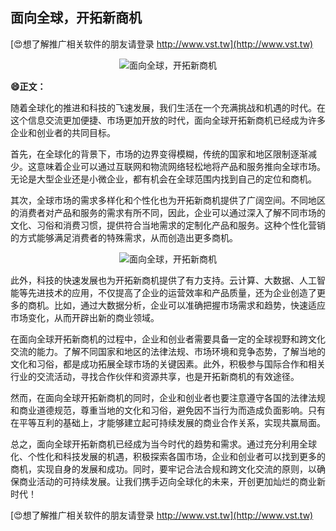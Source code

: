 ## **面向全球，开拓新商机**

[😍想了解推广相关软件的朋友请登录 http://www.vst.tw](http://www.vst.tw)

 <center><img src="https://vst.tw/MP4/tuiguang/png/2.png" alt="面向全球，开拓新商机"></center>

**😄正文：**

随着全球化的推进和科技的飞速发展，我们生活在一个充满挑战和机遇的时代。在这个信息交流更加便捷、市场更加开放的时代，面向全球开拓新商机已经成为许多企业和创业者的共同目标。

首先，在全球化的背景下，市场的边界变得模糊，传统的国家和地区限制逐渐减少。这意味着企业可以通过互联网和物流网络轻松地将产品和服务推向全球市场。无论是大型企业还是小微企业，都有机会在全球范围内找到自己的定位和商机。

其次，全球市场的需求多样化和个性化也为开拓新商机提供了广阔空间。不同地区的消费者对产品和服务的需求有所不同，因此，企业可以通过深入了解不同市场的文化、习俗和消费习惯，提供符合当地需求的定制化产品和服务。这种个性化营销的方式能够满足消费者的特殊需求，从而创造出更多商机。

 <center><img src="https://vst.tw/MP4/tuiguang/png/4.png" alt="面向全球，开拓新商机"></center>

此外，科技的快速发展也为开拓新商机提供了有力支持。云计算、大数据、人工智能等先进技术的应用，不仅提高了企业的运营效率和产品质量，还为企业创造了更多的商机。比如，通过大数据分析，企业可以准确把握市场需求和趋势，快速适应市场变化，从而开辟出新的商业领域。

在面向全球开拓新商机的过程中，企业和创业者需要具备一定的全球视野和跨文化交流的能力。了解不同国家和地区的法律法规、市场环境和竞争态势，了解当地的文化和习俗，都是成功拓展全球市场的关键因素。此外，积极参与国际合作和相关行业的交流活动，寻找合作伙伴和资源共享，也是开拓新商机的有效途径。

然而，在面向全球开拓新商机的同时，企业和创业者也要注意遵守各国的法律法规和商业道德规范，尊重当地的文化和习俗，避免因不当行为而造成负面影响。只有在平等互利的基础上，才能够建立起可持续发展的商业合作关系，实现共赢局面。

总之，面向全球开拓新商机已经成为当今时代的趋势和需求。通过充分利用全球化、个性化和科技发展的机遇，积极探索各国市场，企业和创业者可以找到更多的商机，实现自身的发展和成功。同时，要牢记合法合规和跨文化交流的原则，以确保商业活动的可持续发展。让我们携手迈向全球化的未来，开创更加灿烂的商业新时代！

[😍想了解推广相关软件的朋友请登录 http://www.vst.tw](http://www.vst.tw)




